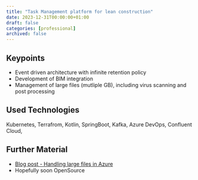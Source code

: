 ```yaml
---
title: "Task Management platform for lean construction"
date: 2023-12-31T00:00:00+01:00
draft: false
categories: [professional]
archived: false
---
```


## Keypoints

- Event driven architecture with infinite retention policy
- Development of BIM integration
- Management of large files (mutliple GB), including virus scanning and post processing

## Used Technologies

Kubernetes, Terrafrom, Kotlin, SpringBoot, Kafka, Azure DevOps, Confluent Cloud, 

## Further Material
- [Blog post - Handling large files in Azure](https://blog.axels.cloud/posts/2023-09-05-handling-large-files-in-kubernetes-on-azure/)
- Hopefully soon OpenSource
